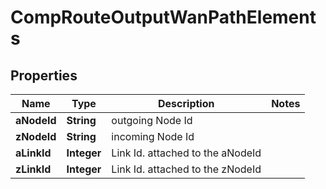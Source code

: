 
# CompRouteOutputWanPathElements

## Properties
Name | Type | Description | Notes
------------ | ------------- | ------------- | -------------
**aNodeId** | **String** | outgoing Node Id | 
**zNodeId** | **String** | incoming Node Id | 
**aLinkId** | **Integer** | Link Id. attached to the aNodeId | 
**zLinkId** | **Integer** | Link Id. attached to the zNodeId | 



